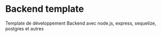 <!-- @format -->

# Backend template

Template de développement Backend avec node.js, express, sequelize, postgres et autres
